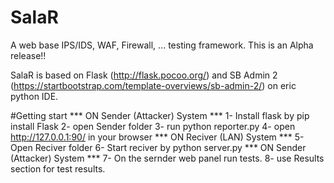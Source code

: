 # SalaR
A web base IPS/IDS, WAF, Firewall, ... testing framework.
This is an Alpha release!!

SalaR is based on Flask (http://flask.pocoo.org/) and SB Admin 2 (https://startbootstrap.com/template-overviews/sb-admin-2/) on eric python IDE.


#Getting start
*** ON Sender (Attacker) System ***
1- Install flask by pip install Flask
2- open Sender folder 
3- run python reporter.py
4- open http://127.0.0.1:90/ in your browser
*** ON Reciver (LAN) System ***
5- Open Reciver folder
6- Start reciver by python server.py 
*** ON Sender (Attacker) System ***
7- On the sernder web panel run tests.
8- use Results section for test results.


